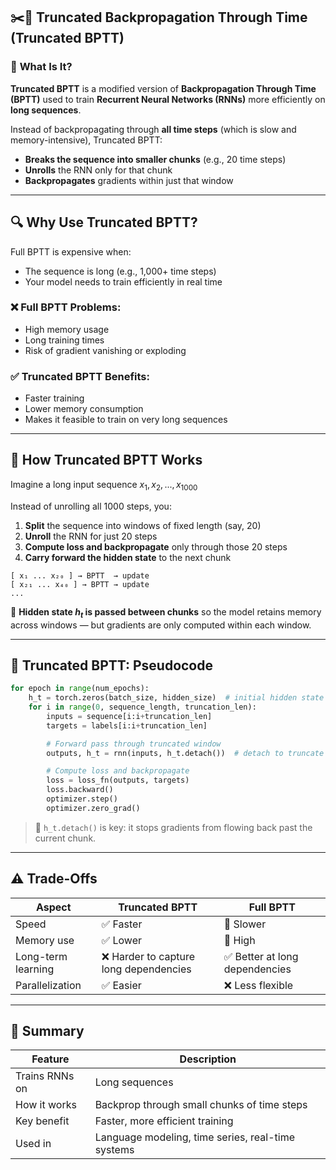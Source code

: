 ## ✂️🔁 **Truncated Backpropagation Through Time (Truncated BPTT)**

### 🧠 **What Is It?**

**Truncated BPTT** is a modified version of **Backpropagation Through Time (BPTT)** used to train **Recurrent Neural Networks (RNNs)** more efficiently on **long sequences**.

Instead of backpropagating through **all time steps** (which is slow and memory-intensive), Truncated BPTT:

* **Breaks the sequence into smaller chunks** (e.g., 20 time steps)
* **Unrolls** the RNN only for that chunk
* **Backpropagates** gradients within just that window

---

## 🔍 **Why Use Truncated BPTT?**

Full BPTT is expensive when:

* The sequence is long (e.g., 1,000+ time steps)
* Your model needs to train efficiently in real time

### ❌ Full BPTT Problems:

* High memory usage
* Long training times
* Risk of gradient vanishing or exploding

### ✅ Truncated BPTT Benefits:

* Faster training
* Lower memory consumption
* Makes it feasible to train on very long sequences

---

## 🔧 **How Truncated BPTT Works**

Imagine a long input sequence $x_1, x_2, ..., x_{1000}$

Instead of unrolling all 1000 steps, you:

1. **Split** the sequence into windows of fixed length (say, 20)
2. **Unroll** the RNN for just 20 steps
3. **Compute loss and backpropagate** only through those 20 steps
4. **Carry forward the hidden state** to the next chunk

```
[ x₁ ... x₂₀ ] → BPTT  → update
[ x₂₁ ... x₄₀ ] → BPTT → update
...
```

🧠 **Hidden state $h_t$ is passed between chunks** so the model retains memory across windows — but gradients are only computed within each window.

---

## 📐 **Truncated BPTT: Pseudocode**

```python
for epoch in range(num_epochs):
    h_t = torch.zeros(batch_size, hidden_size)  # initial hidden state
    for i in range(0, sequence_length, truncation_len):
        inputs = sequence[i:i+truncation_len]
        targets = labels[i:i+truncation_len]

        # Forward pass through truncated window
        outputs, h_t = rnn(inputs, h_t.detach())  # detach to truncate gradient flow

        # Compute loss and backpropagate
        loss = loss_fn(outputs, targets)
        loss.backward()
        optimizer.step()
        optimizer.zero_grad()
```

> 🔧 `h_t.detach()` is key: it stops gradients from flowing back past the current chunk.

---

## ⚠️ **Trade-Offs**

| Aspect             | Truncated BPTT                        | Full BPTT                     |
| ------------------ | ------------------------------------- | ----------------------------- |
| Speed              | ✅ Faster                              | 🐢 Slower                     |
| Memory use         | ✅ Lower                               | 🔺 High                       |
| Long-term learning | ❌ Harder to capture long dependencies | ✅ Better at long dependencies |
| Parallelization    | ✅ Easier                              | ❌ Less flexible               |

---

## 🧾 Summary

| Feature        | Description                                       |
| -------------- | ------------------------------------------------- |
| Trains RNNs on | Long sequences                                    |
| How it works   | Backprop through small chunks of time steps       |
| Key benefit    | Faster, more efficient training                   |
| Used in        | Language modeling, time series, real-time systems |
